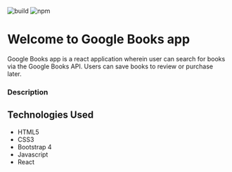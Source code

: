 
![build](https://img.shields.io/badge/build-passing-brightgreen.svg) ![npm](https://img.shields.io/badge/npm-v6.4.1-blue.svg)

# Welcome to Google Books app

Google Books app is a react application wherein user can search for books via the Google Books API. Users can save books to review or purchase later.

### Description




## Technologies Used

- HTML5
- CSS3
- Bootstrap 4
- Javascript
- React

